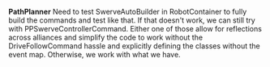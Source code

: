 **PathPlanner**
Need to test SwerveAutoBuilder in RobotContainer to fully build the commands and test like that. If that doesn't work, we can still try with PPSwerveControllerCommand. Either one of those allow for reflections across alliances and simplify the code to work without the DriveFollowCommand hassle and explicitly defining the classes without the event map. Otherwise, we work with what we have.
